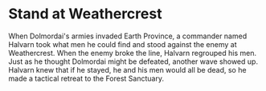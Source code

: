 # Stand at Weathercrest

When Dolmordai's armies invaded Earth Province, a commander named Halvarn took what men he could find and stood against the enemy at Weathercrest. When the enemy broke the line, Halvarn regrouped his men. Just as he thought Dolmordai might be defeated, another wave showed up. Halvarn knew that if he stayed, he and his men would all be dead, so he made a tactical retreat to the Forest Sanctuary.